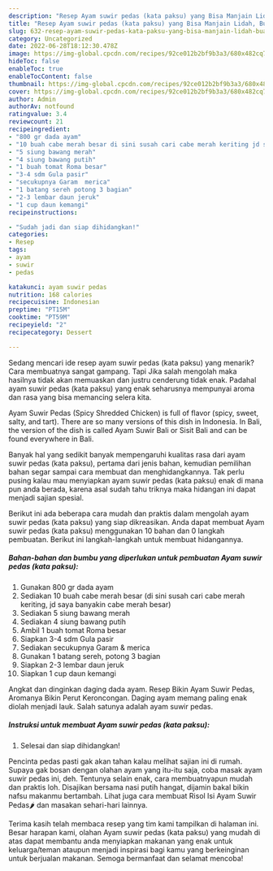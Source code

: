 ```yaml
---
description: "Resep Ayam suwir pedas (kata paksu) yang Bisa Manjain Lidah, Buat Buka Puasa Menggugah Selera"
title: "Resep Ayam suwir pedas (kata paksu) yang Bisa Manjain Lidah, Buat Buka Puasa Menggugah Selera"
slug: 632-resep-ayam-suwir-pedas-kata-paksu-yang-bisa-manjain-lidah-buat-buka-puasa-menggugah-selera
category: Uncategorized
date: 2022-06-28T18:12:30.478Z
image: https://img-global.cpcdn.com/recipes/92ce012b2bf9b3a3/680x482cq70/ayam-suwir-pedas-kata-paksu-foto-resep-utama.jpg
hideToc: false
enableToc: true
enableTocContent: false
thumbnail: https://img-global.cpcdn.com/recipes/92ce012b2bf9b3a3/680x482cq70/ayam-suwir-pedas-kata-paksu-foto-resep-utama.jpg
cover: https://img-global.cpcdn.com/recipes/92ce012b2bf9b3a3/680x482cq70/ayam-suwir-pedas-kata-paksu-foto-resep-utama.jpg
author: Admin
authorAv: notfound
ratingvalue: 3.4
reviewcount: 21
recipeingredient:
- "800 gr dada ayam"
- "10 buah cabe merah besar di sini susah cari cabe merah keriting jd saya banyakin cabe merah besar"
- "5 siung bawang merah"
- "4 siung bawang putih"
- "1 buah tomat Roma besar"
- "3-4 sdm Gula pasir"
- "secukupnya Garam  merica"
- "1 batang sereh potong 3 bagian"
- "2-3 lembar daun jeruk"
- "1 cup daun kemangi"
recipeinstructions:

- "Sudah jadi dan siap dihidangkan!"
categories:
- Resep
tags:
- ayam
- suwir
- pedas

katakunci: ayam suwir pedas 
nutrition: 168 calories
recipecuisine: Indonesian
preptime: "PT15M"
cooktime: "PT59M"
recipeyield: "2"
recipecategory: Dessert

---
```



Sedang mencari ide resep ayam suwir pedas (kata paksu) yang menarik? Cara membuatnya sangat gampang. Tapi Jika salah mengolah maka hasilnya tidak akan memuaskan dan justru cenderung tidak enak. Padahal ayam suwir pedas (kata paksu) yang enak seharusnya mempunyai aroma dan rasa yang bisa memancing selera kita.


Ayam Suwir Pedas (Spicy Shredded Chicken) is full of flavor (spicy, sweet, salty, and tart). There are so many versions of this dish in Indonesia. In Bali, the version of the dish is called Ayam Suwir Bali or Sisit Bali and can be found everywhere in Bali.

Banyak hal yang sedikit banyak mempengaruhi kualitas rasa dari ayam suwir pedas (kata paksu), pertama dari jenis bahan, kemudian pemilihan bahan segar sampai cara membuat dan menghidangkannya. Tak perlu pusing kalau mau menyiapkan ayam suwir pedas (kata paksu) enak di mana pun anda berada, karena asal sudah tahu triknya maka hidangan ini dapat menjadi sajian spesial.


Berikut ini ada beberapa cara mudah dan praktis dalam mengolah ayam suwir pedas (kata paksu) yang siap dikreasikan. Anda dapat membuat Ayam suwir pedas (kata paksu) menggunakan 10 bahan dan 0 langkah pembuatan. Berikut ini langkah-langkah untuk membuat hidangannya.

<!--inarticleads1-->

##### Bahan-bahan dan bumbu yang diperlukan untuk pembuatan Ayam suwir pedas (kata paksu):

1. Gunakan 800 gr dada ayam
1. Sediakan 10 buah cabe merah besar (di sini susah cari cabe merah keriting, jd saya banyakin cabe merah besar)
1. Sediakan 5 siung bawang merah
1. Sediakan 4 siung bawang putih
1. Ambil 1 buah tomat Roma besar
1. Siapkan 3-4 sdm Gula pasir
1. Sediakan secukupnya Garam &amp; merica
1. Gunakan 1 batang sereh, potong 3 bagian
1. Siapkan 2-3 lembar daun jeruk
1. Siapkan 1 cup daun kemangi


Angkat dan dinginkan daging dada ayam. Resep Bikin Ayam Suwir Pedas, Aromanya Bikin Perut Keroncongan. Daging ayam memang paling enak diolah menjadi lauk. Salah satunya adalah ayam suwir pedas. 

<!--inarticleads2-->

##### Instruksi untuk membuat Ayam suwir pedas (kata paksu):


1. Selesai dan siap dihidangkan!

Pencinta pedas pasti gak akan tahan kalau melihat sajian ini di rumah. Supaya gak bosan dengan olahan ayam yang itu-itu saja, coba masak ayam suwir pedas ini, deh. Tentunya selain enak, cara membuatnyapun mudah dan praktis loh. Disajikan bersama nasi putih hangat, dijamin bakal bikin nafsu makanmu bertambah. Lihat juga cara membuat Risol Isi Ayam Suwir Pedas🌶️ dan masakan sehari-hari lainnya. 

Terima kasih telah membaca resep yang tim kami tampilkan di halaman ini. Besar harapan kami, olahan Ayam suwir pedas (kata paksu) yang mudah di atas dapat membantu anda menyiapkan makanan yang enak untuk keluarga/teman ataupun menjadi inspirasi bagi kamu yang berkeinginan untuk berjualan makanan. Semoga bermanfaat dan selamat mencoba!
